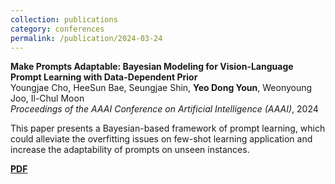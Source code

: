 ```yaml
---
collection: publications
category: conferences
permalink: /publication/2024-03-24
---
```


**Make Prompts Adaptable: Bayesian Modeling for Vision-Language Prompt Learning with Data-Dependent Prior**  
Youngjae Cho, HeeSun Bae, Seungjae Shin, **Yeo Dong Youn**, Weonyoung Joo, Il-Chul Moon  
*Proceedings of the AAAI Conference on Artificial Intelligence (AAAI)*, 2024  

This paper presents a Bayesian-based framework of prompt learning, which could alleviate the overfitting issues on few-shot learning application and increase the adaptability of prompts on unseen instances.

[**PDF**](https://doi.org/10.1609/aaai.v38i10.29037)
